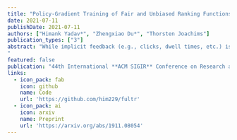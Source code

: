 ```yaml
---
title: "Policy-Gradient Training of Fair and Unbiased Ranking Functions"
date: 2021-07-11
publishDate: 2021-07-11
authors: ["Himank Yadav*", "Zhengxiao Du*", "Thorsten Joachims"]
publication_types: ["3"]
abstract: "While implicit feedback (e.g., clicks, dwell times, etc.) is an abundant and attractive source of data for learning to rank, it can produce unfair ranking policies for both exogenous and endogenous reasons. Exogenous reasons typically manifest themselves as biases in the training data, which then get reflected in the learned ranking policy and often lead to rich-get-richer dynamics. Moreover, even after the correction of such biases, reasons endogenous to the design of the learning algorithm can still lead to ranking policies that do not allocate exposure among items in a fair way. To address both exogenous and endogenous sources of unfairness, we present the first learning-to-rank approach that addresses both presentation bias and merit-based fairness of exposure simultaneously. Specifically, we define a class of amortized fairness-of-exposure constraints that can be chosen based on the needs of an application, and we show how these fairness criteria can be enforced despite the selection biases in implicit feedback data. The key result is an efficient and flexible policy-gradient algorithm, called FULTR, which is the first to enable the use of counterfactual estimators for both utility estimation and fairness constraints. Beyond the theoretical justification of the framework, we show empirically that the proposed algorithm can learn accurate and fair ranking policies from biased and noisy feedback.
"
featured: false
publication: "44th International **ACM SIGIR** Conference on Research and Development in Information RetrievalJuly 2021, **SIGIR 2021**"
links:
  - icon_pack: fab
    icon: github
    name: Code
    url: 'https://github.com/him229/fultr'
  - icon_pack: ai
    icon: arxiv
    name: Preprint
    url: 'https://arxiv.org/abs/1911.08054'
---
```


